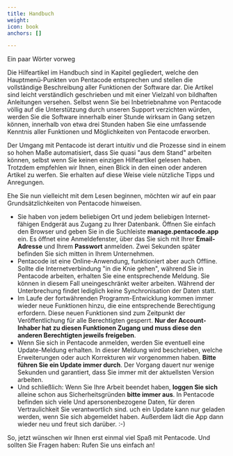 ```yaml
---
title: Handbuch
weight: 
icon: book
anchors: []

---
```

Ein paar Wörter vorweg

Die Hilfeartikel im Handbuch sind in Kapitel gegliedert, welche den Hauptmenü-Punkten von Pentacode entsprechen und stellen die vollständige Beschreibung aller Funktionen der Software dar. Die Artikel sind leicht verständlich geschrieben und mit einer Vielzahl von bildhaften Anleitungen versehen. Selbst wenn Sie bei Inbetriebnahme von Pentacode völlig auf die Unterstützung durch unseren Support verzichten würden, werden Sie die Software innerhalb einer Stunde wirksam in Gang setzen können, innerhalb von etwa drei Stunden haben Sie eine umfassende Kenntnis aller Funktionen und Möglichkeiten von Pentacode erworben.

Der Umgang mit Pentacode ist derart intuitiv und die Prozesse sind in einem so hohen Maße automatisiert, dass Sie quasi "aus dem Stand" arbeiten können, selbst wenn Sie keinen einzigen Hilfeartikel gelesen haben. Trotzdem empfehlen wir Ihnen, einen Blick in den einen oder anderen Artikel zu werfen. Sie erhalten auf diese Weise viele nützliche Tipps und Anregungen.

Ehe Sie nun vielleicht mit dem Lesen beginnen, möchten wir auf ein paar Grundsätzlichkeiten von Pentacode hinweisen.

* Sie haben von jedem beliebigen Ort und jedem beliebigen Internet-fähigen Endgerät aus Zugang zu Ihrer Datenbank. Öffnen Sie einfach den Browser und geben Sie in die Suchleiste **manage.pentacode.app** ein. Es öffnet eine Anmeldefenster, über das Sie sich mit Ihrer **Email-Adresse** und Ihrem **Passwort** anmelden. Zwei Sekunden später befinden Sie sich mitten in Ihrem Unternehmen.
* Pentacode ist eine Online-Anwendung, funktioniert aber auch Offline. Sollte die Internetverbindung "in die Knie gehen", während Sie in Pentacode arbeiten, erhalten Sie eine entsprechende Meldung. Sie können in diesem Fall uneingeschränkt weiter arbeiten. Während der Unterbrechung findet lediglich keine Synchronisation der Daten statt.
* Im Laufe der fortwährenden Programm-Entwicklung kommen immer wieder neue Funktionen hinzu, die eine entsprechende Berechtigung erfordern. Diese neuen Funktionen sind zum Zeitpunkt der Veröffentlichung für alle Berechtigten gesperrt. **Nur der Account-Inhaber hat zu diesen Funktionen Zugang und muss diese den anderen Berechtigten jeweils freigeben**.
* Wenn Sie sich in Pentacode anmelden, werden Sie eventuell eine Update-Meldung erhalten. In dieser Meldung wird beschrieben, welche Erweiterungen oder auch Korrekturen wir vorgenommen haben. **Bitte führen Sie ein Update immer durch**. Der Vorgang dauert nur wenige Sekunden und garantiert, dass Sie immer mit der aktuellsten Version arbeiten.
* Und schließlich: Wenn Sie Ihre Arbeit beendet haben, **loggen Sie sich** alleine schon aus Sicherheitsgründen **bitte immer aus**. In Pentacode befinden sich viele Und apersonenbezogene Daten, für deren Vertraulichkeit Sie verantwortlich sind. uch ein Update kann nur geladen werden, wenn Sie sich abgemeldet haben. Außerdem lädt die App dann wieder neu und freut sich darüber. :-)

So, jetzt wünschen wir Ihnen erst einmal viel Spaß mit Pentacode. Und sollten Sie Fragen haben: Rufen Sie uns einfach an!